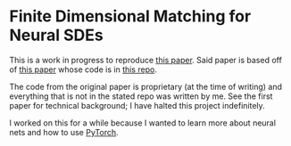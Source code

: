 # Finite Dimensional Matching for Neural SDEs

This is a work in progress to reproduce [this paper](https://arxiv.org/abs/2410.03973). Said paper is based off of [this paper](https://arxiv.org/abs/2102.03657) whose code is in [this repo](https://github.com/google-research/torchsde/blob/master/examples/sde_gan.py). 

The code from the original paper is proprietary (at the time of writing) and everything that is not in the stated repo was written by me. See the first paper for technical background; I have halted this project indefinitely.

I worked on this for a while because I wanted to learn more about neural nets and how to use [PyTorch](https://pytorch.org/).
